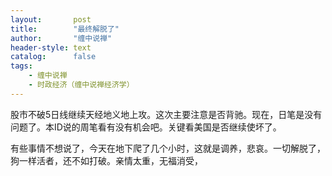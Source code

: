 ```yaml
---
layout:       post
title:        "最终解脱了"
author:       "缠中说禅"
header-style: text
catalog:      false
tags:
    - 缠中说禅
    - 时政经济（缠中说禅经济学）
---
```


股市不破5日线继续天经地义地上攻。这次主要注意是否背驰。现在，日笔是没有问题了。本ID说的周笔看有没有机会吧。关键看美国是否继续使坏了。



有些事情不想说了，今天在地下爬了几个小时，这就是调养，悲哀。一切解脱了，狗一样活者，还不如打破。亲情太重，无福消受，
